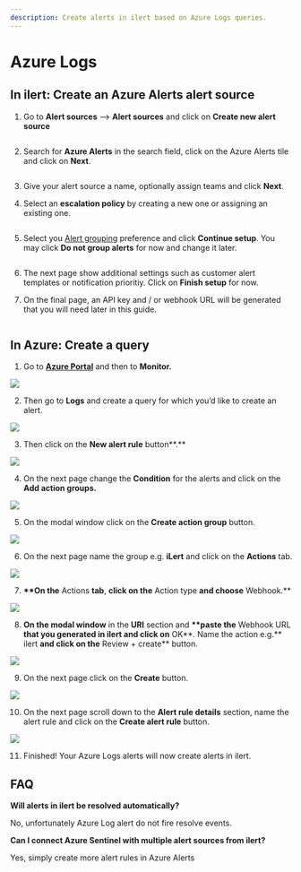 ```yaml
---
description: Create alerts in ilert based on Azure Logs queries.
---
```


# Azure Logs

## In ilert: Create an Azure Alerts alert source <a href="#in-ilert" id="in-ilert"></a>

1.  Go to **Alert sources** --> **Alert sources** and click on **Create new alert source**

    <figure><img src="../../.gitbook/assets/Screenshot 2023-08-28 at 10.21.10.png" alt=""><figcaption></figcaption></figure>
2.  Search for **Azure Alerts** in the search field, click on the Azure Alerts tile and click on **Next**.&#x20;

    <figure><img src="../../.gitbook/assets/Screenshot 2023-08-28 at 10.24.23.png" alt=""><figcaption></figcaption></figure>
3. Give your alert source a name, optionally assign teams and click **Next**.
4.  Select an **escalation policy** by creating a new one or assigning an existing one.

    <figure><img src="../../.gitbook/assets/Screenshot 2023-08-28 at 11.37.47.png" alt=""><figcaption></figcaption></figure>
5.  Select you [Alert grouping](../../alerting/alert-sources.md#alert-grouping) preference and click **Continue setup**. You may click **Do not group alerts** for now and change it later.&#x20;

    <figure><img src="../../.gitbook/assets/Screenshot 2023-08-28 at 11.38.24.png" alt=""><figcaption></figcaption></figure>
6. The next page show additional settings such as customer alert templates or notification prioritiy. Click on **Finish setup** for now.
7.  On the final page, an API key and / or webhook URL will be generated that you will need later in this guide.

    <figure><img src="../../.gitbook/assets/Screenshot 2023-08-28 at 11.47.34 (1).png" alt=""><figcaption></figcaption></figure>

## In Azure: Create a query <a href="#in-splunk" id="in-splunk"></a>

1. Go to [**Azure Portal**](https://portal.azure.com) and then to **Monitor.**

![](<../../.gitbook/assets/Home\_-\_Microsoft\_Azure (6).png>)

2. Then go to **Logs** and create a query for which you’d like to create an alert.

![](../../.gitbook/assets/Monitor\_-\_Microsoft\_Azure.png)

3. Then click on the **New alert rule** button\*\*.\*\*

![](../../.gitbook/assets/Logs\_-\_Microsoft\_Azure.png)

4. On the next page change the **Condition** for the alerts and click on the **Add action groups.**

![](<../../.gitbook/assets/1 (1) (1) (1) (1) (1) (1).png>)

5. On the modal window click on the **Create action group** button.

![](<../../.gitbook/assets/2 (1) (1) (1) (1) (1) (1).png>)

6. On the next page name the group e.g. **iLert** and click on the **Actions** tab.

![](<../../.gitbook/assets/3 (1) (1) (1) (1) (1).png>)

7. **\*\*On the** Actions **tab**, **click on the** Action type **and choose** Webhook.\*\*

![](<../../.gitbook/assets/4 (1) (1) (1) (1).png>)

8. **On the modal window** in the **URI** section and **\*\*paste the** Webhook URL **that you generated in ilert and click on** OK\*\*. Name the action e.g.\*\* ilert **and click on the** Review + create\*\* button.

![](<../../.gitbook/assets/5 (1) (1) (1).png>)

9. On the next page click on the **Create** button.

![](<../../.gitbook/assets/6 (1) (1) (1).png>)

10. On the next page scroll down to the **Alert rule details** section, name the alert rule and click on the **Create alert rule** button.

![](<../../.gitbook/assets/7 (1) (1) (1).png>)

11. Finished! Your Azure Logs alerts will now create alerts in ilert.

## FAQ <a href="#faq" id="faq"></a>

**Will alerts in ilert be resolved automatically?**

No, unfortunately Azure Log alert do not fire resolve events.

**Can I connect Azure Sentinel with multiple alert sources from ilert?**

Yes, simply create more alert rules in Azure Alerts
